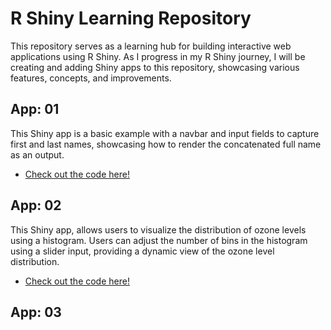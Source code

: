 # R Shiny Learning Repository

This repository serves as a learning hub for building interactive web applications using R Shiny. As I progress in my R Shiny journey, I will be creating and adding Shiny apps to this repository, showcasing various features, concepts, and improvements.

## App: 01

This Shiny app is a basic example with a navbar and input fields to capture first and last names, showcasing how to render the concatenated full name as an output.

- [Check out the code here!](myfirstshinyapp.R)

## App: 02

This Shiny app, allows users to visualize the distribution of ozone levels using a histogram. Users can adjust the number of bins in the histogram using a slider input, providing a dynamic view of the ozone level distribution.

- [Check out the code here!](simplehistogram.R)

## App: 03
